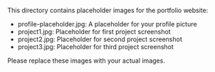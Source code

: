 This directory contains placeholder images for the portfolio website:

- profile-placeholder.jpg: A placeholder for your profile picture
- project1.jpg: Placeholder for first project screenshot
- project2.jpg: Placeholder for second project screenshot
- project3.jpg: Placeholder for third project screenshot

Please replace these images with your actual images.
